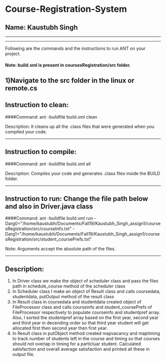 # Course-Registration-System

## Name: Kaustubh Singh 

-----------------------------------------------------------------------
-----------------------------------------------------------------------
Following are the commands and the instructions to run ANT on your project.
#### Note: build.xml is present in coursesRegistration/src folder.

1)Navigate to the src folder in the linux or remote.cs
-----------------------------------------------------------------------
## Instruction to clean:

####Command: ant -buildfile build.xml clean

Description: It cleans up all the .class files that were generated when you
compiled your code.

-----------------------------------------------------------------------
## Instruction to compile:

####Command: ant -buildfile build.xml all

Description: Compiles your code and generates .class files inside the BUILD folder.

-----------------------------------------------------------------------
## Instruction to run: Change the file path below and also in Driver.java class

####Command: ant -buildfile build.xml run -Darg0="/home/kaustubh/Documents/Fall19/Kaustubh_Singh_assign1/coursesRegistration/src/courseInfo.txt" -Darg1="/home/kaustubh/Documents/Fall19/Kaustubh_Singh_assign1/coursesRegistration/src/student_coursePrefs.txt"

Note: Arguments accept the absolute path of the files.


-----------------------------------------------------------------------
## Description:
1) In Driver class we make the object of scheduler class and pass the files path in schedule_course method of the scheduler class
2) In Scheduler class I make an object of Result class and calls coursedata, studentdata, putOutput method of the result class
3) In Result class in coursedata and studentdata created object of FileProcessor class and calls courseinfo and student_coursePrefs of FileProcessor respectively to populate courseinfo and studentpref array. Also, I sorted the studentpref array based on the first year, second year and third year in decending order so that third year student will get allocated first then second year then first year.
4) In Result class in putObject method created mapvacancy and maptiming to track number of students left in the course and timing so that courses should not overlap in timing for a particluar student. Calculated satisfaction and overall average satisfaction and printed all these in output file.

